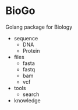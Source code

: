 # BioGo
Golang package for Biology

- sequence
  - DNA
  - Protein
- files
  - fasta
  - fastq
  - bam
  - vcf
- tools
  - search
- knowledge
